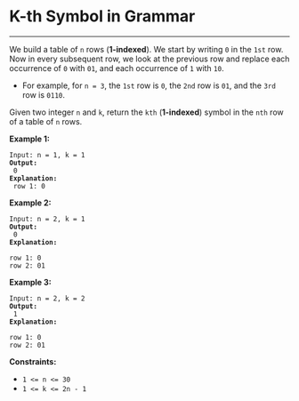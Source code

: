 # K-th Symbol in Grammar

***

We build a table of `n` rows (**1-indexed**). We start by writing `0` in the `1st` row. Now in every subsequent row, we look at the previous row and replace each occurrence of `0` with `01`, and each occurrence of `1` with `10`.

* For example, for `n = 3`, the `1st` row is `0`, the `2nd` row is `01`, and the `3rd` row is `0110`.

Given two integer `n` and `k`, return the `kth` (**1-indexed**) symbol in the `nth` row of a table of `n` rows.

&#x20;

**Example 1:**

<pre><code>Input: n = 1, k = 1
<strong>Output:
</strong> 0
<strong>Explanation:
</strong> row 1: 0</code></pre>

**Example 2:**

<pre><code>Input: n = 2, k = 1
<strong>Output:
</strong> 0
<strong>Explanation:
</strong> 
row 1: 0
row 2: 01</code></pre>

**Example 3:**

<pre><code>Input: n = 2, k = 2
<strong>Output:
</strong> 1
<strong>Explanation:
</strong> 
row 1: 0
row 2: 01</code></pre>

&#x20;

**Constraints:**

* `1 <= n <= 30`
* `1 <= k <= 2n - 1`

